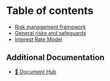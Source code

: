 # Table of contents

* [Risk management framework](README.md)
* [General risks and safeguards](general-risks-and-safeguards.md)
* [Interest Rate Model](interest-rate-model.md)

## Additional Documentation

* [🏰 Document Hub](https://docs.hashstack.finance/hub/)
